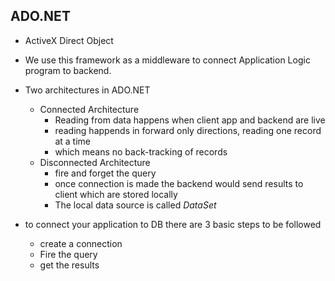 ## ADO.NET
- ActiveX Direct Object
- We use this framework as a middleware to connect Application Logic program to backend.
- Two architectures in ADO.NET
    - Connected Architecture
        - Reading from data happens when client app and backend are live 
        - reading happends in forward only directions, reading one record at a time
        - which means no back-tracking of records
    - Disconnected Architecture
        - fire and forget the query
        - once connection is made the backend would send results to client which are stored locally
        - The local data source is called *DataSet*



- to connect your application to DB there are 3 basic steps to be followed
    - create a connection
    - Fire the query
    - get the results